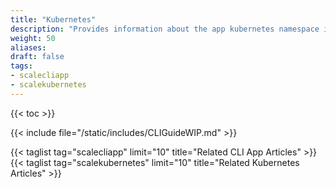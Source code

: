 ```yaml
---
title: "Kubernetes"
description: "Provides information about the app kubernetes namespace in the TrueNAS CLI. Includes command syntax and common commands."
weight: 50
aliases:
draft: false
tags:
- scalecliapp
- scalekubernetes
---
```


{{< toc >}}

{{< include file="/static/includes/CLIGuideWIP.md" >}}

{{< taglist tag="scalecliapp" limit="10" title="Related CLI App Articles" >}}
{{< taglist tag="scalekubernetes" limit="10" title="Related Kubernetes Articles" >}}